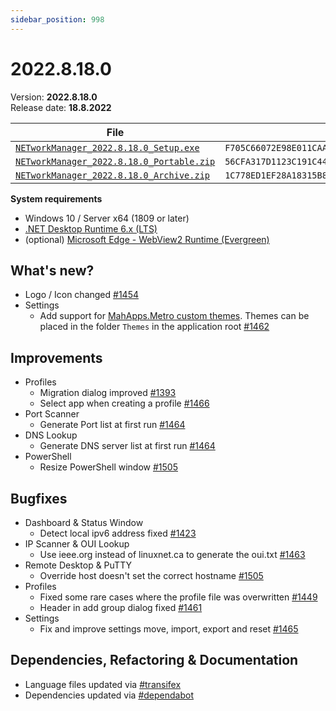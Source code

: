 ```yaml
---
sidebar_position: 998
---
```


# 2022.8.18.0

Version: **2022.8.18.0**<br />
Release date: **18.8.2022**

| File                                                                                                                             | `SHA256`                                                           |
| -------------------------------------------------------------------------------------------------------------------------------- | ------------------------------------------------------------------ |
| [`NETworkManager_2022.8.18.0_Setup.exe`](https://github.com/BornToBeRoot/NETworkManager/releases/download/2022.8.18.0/NETworkManager_2022.8.18.0_Setup.exe)       | `F705C66072E98E011CAA1EAC3C8B085DBB58CF9476EF9E50490CE526522BA6AA` |
| [`NETworkManager_2022.8.18.0_Portable.zip`](https://github.com/BornToBeRoot/NETworkManager/releases/download/2022.8.18.0/NETworkManager_2022.8.18.0_Portable.zip) | `56CFA317D1123C191C443F7950A0096D0CA1F1A6D93EEB9B6C9128EFF6C3EF07` |
| [`NETworkManager_2022.8.18.0_Archive.zip`](https://github.com/BornToBeRoot/NETworkManager/releases/download/2022.8.18.0/NETworkManager_2022.8.18.0_Archive.zip)   | `1C778ED1EF28A18315B8B5581F3BF9D14F282CE6D4521FE98F0057DAE2AFC30A` |

**System requirements**

- Windows 10 / Server x64 (1809 or later)
- [.NET Desktop Runtime 6.x (LTS)](https://dotnet.microsoft.com/download/dotnet/6.0)
- (optional) [Microsoft Edge - WebView2 Runtime (Evergreen)](https://developer.microsoft.com/en-us/microsoft-edge/webview2/)

## What's new?

- Logo / Icon changed [#1454](https://github.com/BornToBeRoot/NETworkManager/pull/1454)
- Settings
  - Add support for [MahApps.Metro custom themes](https://mahapps.com/docs/themes/thememanager#creating-custom-themes). Themes can be placed in the folder `Themes` in the application root [#1462](https://github.com/BornToBeRoot/NETworkManager/pull/1462)

## Improvements

- Profiles
  - Migration dialog improved [#1393](https://github.com/BornToBeRoot/NETworkManager/pull/1393)
  - Select app when creating a profile [#1466](https://github.com/BornToBeRoot/NETworkManager/pull/1466)
- Port Scanner
  - Generate Port list at first run [#1464](https://github.com/BornToBeRoot/NETworkManager/pull/1464)
- DNS Lookup
  - Generate DNS server list at first run [#1464](https://github.com/BornToBeRoot/NETworkManager/pull/1464)
- PowerShell
  - Resize PowerShell window [#1505](https://github.com/BornToBeRoot/NETworkManager/pull/1505)

## Bugfixes

- Dashboard & Status Window
  - Detect local ipv6 address fixed [#1423](https://github.com/BornToBeRoot/NETworkManager/pull/1423)
- IP Scanner & OUI Lookup
  - Use ieee.org instead of linuxnet.ca to generate the oui.txt [#1463](https://github.com/BornToBeRoot/NETworkManager/pull/1463)
- Remote Desktop & PuTTY
  - Override host doesn't set the correct hostname [#1505](https://github.com/BornToBeRoot/NETworkManager/pull/1505)
- Profiles
  - Fixed some rare cases where the profile file was overwritten [#1449](https://github.com/BornToBeRoot/NETworkManager/pull/1449)
  - Header in add group dialog fixed [#1461](https://github.com/BornToBeRoot/NETworkManager/pull/1461)
- Settings
  - Fix and improve settings move, import, export and reset [#1465](https://github.com/BornToBeRoot/NETworkManager/pull/1465)

## Dependencies, Refactoring & Documentation

- Language files updated via [#transifex](https://github.com/BornToBeRoot/NETworkManager/pulls?q=author%3Aapp%2Ftransifex-integration)
- Dependencies updated via [#dependabot](https://github.com/BornToBeRoot/NETworkManager/pulls?q=author%3Aapp%2Fdependabot)
